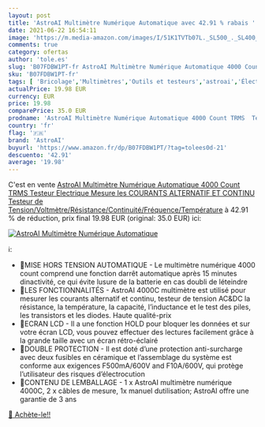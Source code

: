 ```yaml
---
layout: post
title: 'AstroAI Multimètre Numérique Automatique avec 42.91 % rabais '
date: 2021-06-22 16:54:11
image: 'https://m.media-amazon.com/images/I/51K1TVTb07L._SL500_._SL400_.jpg'
comments: true
category: ofertas
author: 'tole.es'
slug: 'B07FDBW1PT-fr AstroAI Multimètre Numérique Automatique 4000 Count TRMS...'
sku: 'B07FDBW1PT-fr'
tags: [ 'Bricolage','Multimètres','Outils et testeurs','astroai','Électricité', ]
actualPrice: 19.98 EUR
currency: EUR
price: 19.98
comparePrice: 35.0 EUR
prodname: 'AstroAI Multimètre Numérique Automatique 4000 Count TRMS  Testeur Electrique  Mesure les COURANTS ALTERNATIF ET CONTINU Testeur de Tension/Voltmètre/Résistance/Continuité/Fréquence/Température'
country: 'fr'
flag: '🇫🇷'
brand: 'AstroAI'
buyurl: 'https://www.amazon.fr/dp/B07FDBW1PT/?tag=tolees0d-21'
descuento: '42.91'
average: '19.98'
---
```


C'est en vente [AstroAI Multimètre Numérique Automatique 4000 Count TRMS  Testeur Electrique  Mesure les COURANTS ALTERNATIF ET CONTINU Testeur de Tension/Voltmètre/Résistance/Continuité/Fréquence/Température](https://www.amazon.fr/dp/B07FDBW1PT/?tag=tolees0d-21)  à  42.91 % de réduction, prix final  19.98 EUR (original: 35.0 EUR) ici:

[![AstroAI Multimètre Numérique Automatique](https://m.media-amazon.com/images/I/51K1TVTb07L._SL500_._SL400_.jpg)](https://www.amazon.fr/dp/B07FDBW1PT/?tag=tolees0d-21)

ℹ️:

- 📌MISE HORS TENSION AUTOMATIQUE - Le multimètre numérique 4000 count comprend une fonction darrêt automatique après 15 minutes dinactivité, ce qui évite lusure de la batterie en cas doubli de léteindre
- 📌LES FONCTIONNALITÉS - AstroAI 4000C multimètre est utilisé pour mesurer les courants alternatif et continu, testeur de tension AC&DC la résistance, la température, la capacité, l’inductance et le test des piles, les transistors et les diodes. Haute qualité-prix
- 📌ECRAN LCD - Il a une fonction HOLD pour bloquer les données et sur votre écran LCD, vous pouvez effectuer des lectures facilement grâce à la grande taille avec un écran rétro-éclairé
- 📌DOUBLE PROTECTION - Il est doté d’une protection anti-surcharge avec deux fusibles en céramique et l’assemblage du système est conforme aux exigences F500mA/600V and F10A/600V, qui protège l’utilisateur des risques d’électrocution
- 📌CONTENU DE LEMBALLAGE - 1 x AstroAI multimètre numérique 4000C, 2 x câbles de mesure, 1x manuel dutilisation; AstroAI offre une garantie de 3 ans

[🛒 Achète-le!!](https://www.amazon.fr/dp/B07FDBW1PT/?tag=tolees0d-21)
